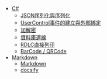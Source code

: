 * [C#]()
  * [JSON序列化與序列化](/CSharp/json.md)
  * [UserControl事件的建立與外部綁定](/CSharp/UserControlEventHandler.md)
  * [加解密](/CSharp/cryptography.md)
  * [資料庫連線](/CSharp/database.md)
  * [RDLC直接列印](/CSharp/PrintRDLC.md)
  * [BarCode / QRCode](/CSharp/barcodeqrcode.md)
* [Markdown]()
  * [Markdown](/Markdown/markdown.md)
  * [docsify](/Markdown/docsify.md)
  
